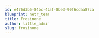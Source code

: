 ```yaml
---
id: e476d3b5-84bc-42af-8be3-90f6cdaa87ca
blueprint: netr_team
title: Frosinone
author: little_admin
slug: frosinone
---
```

